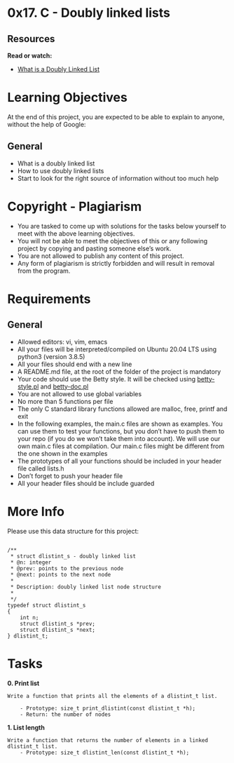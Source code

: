 # 0x17. C - Doubly linked lists

## Resources

**Read or watch:**

- [What is a Doubly Linked List](https://www.youtube.com/watch?v=1Lfv5tUGsn8)

# Learning Objectives

At the end of this project, you are expected to be able to explain to anyone, without the help of Google:

## General

- What is a doubly linked list 
- How to use doubly linked lists
- Start to look for the right source of information without too much help

# Copyright - Plagiarism

- You are tasked to come up with solutions for the tasks below yourself to meet with the above learning objectives.
- You will not be able to meet the objectives of this or any following project by copying and pasting someone else’s work. 
- You are not allowed to publish any content of this project.
- Any form of plagiarism is strictly forbidden and will result in removal from the program.

# Requirements

## General

- Allowed editors: vi, vim, emacs
- All your files will be interpreted/compiled on Ubuntu 20.04 LTS using python3 (version 3.8.5)
- All your files should end with a new line
- A README.md file, at the root of the folder of the project is mandatory
- Your code should use the Betty style. It will be checked using [betty-style.pl](https://github.com/holbertonschool/Betty/blob/master/betty-style.pl) and [betty-doc.pl](https://github.com/holbertonschool/Betty/blob/master/betty-doc.pl)
- You are not allowed to use global variables
- No more than 5 functions per file
- The only C standard library functions allowed are malloc, free, printf and exit
- In the following examples, the main.c files are shown as examples. You can use them to test your functions, but you don’t have to push them to your repo (if you do we won’t take them into account). We will use our own main.c files at compilation. Our main.c files might be different from the one shown in the examples
- The prototypes of all your functions should be included in your header file called lists.h
- Don’t forget to push your header file
- All your header files should be include guarded

# More Info

Please use this data structure for this project:

```

/**
 * struct dlistint_s - doubly linked list
 * @n: integer
 * @prev: points to the previous node
 * @next: points to the next node
 *
 * Description: doubly linked list node structure
 * 
 */
typedef struct dlistint_s
{
    int n;
    struct dlistint_s *prev;
    struct dlistint_s *next;
} dlistint_t;
```
# Tasks

**0. Print list**
	
	Write a function that prints all the elements of a dlistint_t list.

		- Prototype: size_t print_dlistint(const dlistint_t *h);
		- Return: the number of nodes

**1. List length**
	
	Write a function that returns the number of elements in a linked dlistint_t list.
		- Prototype: size_t dlistint_len(const dlistint_t *h);
